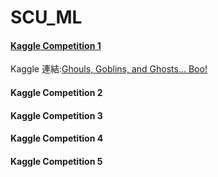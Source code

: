 # SCU_ML

#### [Kaggle Competition 1](https://github.com/cherrytora/SCU_ML/blob/main/Kaggle_1.ipynb)
Kaggle 連結:[Ghouls, Goblins, and Ghosts... Boo!](https://www.kaggle.com/c/ghouls-goblins-and-ghosts-boo/discussion/222922)

#### Kaggle Competition 2


#### Kaggle Competition 3


#### Kaggle Competition 4


#### Kaggle Competition 5

